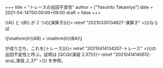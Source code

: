 +++
title = "トレースの巡回不変性"
author = ["Yasuhito Takamiya"]
date = 2021-04-14T00:00:00+09:00
draft = false
+++

\\(A\\) と \\(B\\) が 2 つの[演算子]({{< relref "20210330134827-演算子" >}})ならば

\\[\mathrm{tr}(AB) = \mathrm{tr}(BA)\\]

が成り立ち、これを[トレース]({{< relref "20210414134207-トレース" >}})の巡回不変性と呼ぶ。証明は [QCQI/演習 2.37]({{< relref "20210414140612-qcqi_演習_2_37" >}}) を参照。
